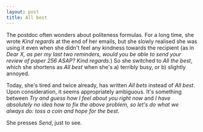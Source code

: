 ```yaml
---
layout: post
title: All best
---
```


The postdoc often wonders about politeness formulas. For a long time, she wrote *Kind regards* at the end of her emails, but she slowly realised she was using it even when she didn't feel any kindness towards the recipient (as in *Dear X, as per my last two reminders, would you be able to send your review of paper 256 ASAP? Kind regards.*) So she switched to *All the best*, which she shortens as *All best* when she's a) terribly busy, or b) slightly annoyed.

Today, she's tired and twice already, has written *All bets* instead of *All best*. Upon consideration, it seems appropriately ambiguous. It's something between *Try and guess how I feel about you right now* and *I have absolutely no idea how to fix the above problem, so let's do what we always do: toss a coin and hope for the best.*

She presses *Send*, just to see.
